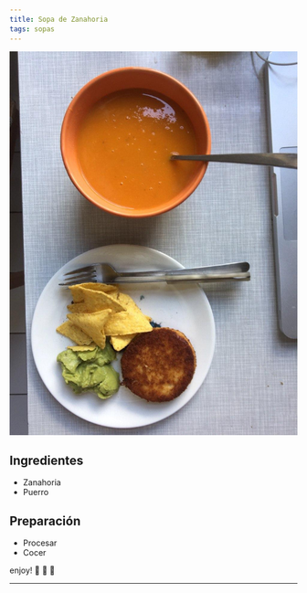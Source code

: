 ```yaml
---
title: Sopa de Zanahoria
tags: sopas
---
```

<img class="image image--md" src="assets/images/sopaZanahoria.jpg"/>

## Ingredientes
- Zanahoria
- Puerro
  
## Preparación
- Procesar
- Cocer

enjoy! :ghost: :ghost: :ghost:


<!--more-->

---
